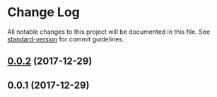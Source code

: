# Change Log

All notable changes to this project will be documented in this file. See [standard-version](https://github.com/conventional-changelog/standard-version) for commit guidelines.

<a name="0.0.2"></a>
## [0.0.2](https://github.com/AlfonsoFilho/match-ish/compare/v0.0.1...v0.0.2) (2017-12-29)



<a name="0.0.1"></a>
## 0.0.1 (2017-12-29)
